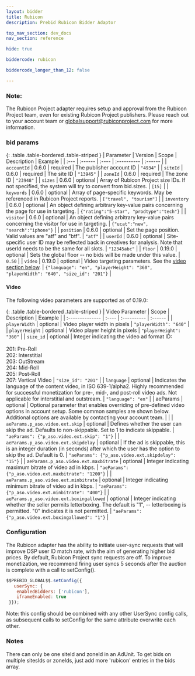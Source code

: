 ```yaml
---
layout: bidder
title: Rubicon
description: Prebid Rubicon Bidder Adaptor

top_nav_section: dev_docs
nav_section: reference

hide: true

biddercode: rubicon

biddercode_longer_than_12: false

---
```



### Note:
The Rubicon Project adapter requires setup and approval from the Rubicon Project team, even for existing Rubicon Project publishers. Please reach out to your account team or globalsupport@rubiconproject.com for more information.

### bid params

{: .table .table-bordered .table-striped }
| Parameter | Version | Scope | Description | Example |
| :--- | :------ | :---- | :---------- | :------ |
| `accountId` | 0.6.0 | required | The publisher account ID | `"4934"` |
| `siteId` | 0.6.0 | required | The site ID | `"13945"` |
| `zoneId` | 0.6.0 | required | The zone ID | `"23948"` |
| `sizes` | 0.6.0 | optional | Array of Rubicon Project size IDs. If not specified, the system will try to convert from bid.sizes. | `[15]` |
| `keywords` | 0.6.0 | optional | Array of page-specific keywords. May be referenced in Rubicon Project reports. | `["travel", "tourism"]` |
| `inventory` | 0.6.0 | optional | An object defining arbitrary key-value pairs concerning the page for use in targeting. | `{"rating":"5-star", "prodtype":"tech"}` |
| `visitor` | 0.6.0 | optional | An object defining arbitrary key-value pairs concerning the visitor for use in targeting. | `{"ucat":"new", "search":"iphone"}` |
| `position` | 0.6.0 | optional | Set the page position. Valid values are "atf" and "btf". | `"atf"` |
| `userId` | 0.6.0 | optional | Site-specific user ID may be reflected back in creatives for analysis. Note that userId needs to be the same for all slots. | `"12345abc"` |
| `floor` | 0.19.0 | optional | Sets the global floor -- no bids will be made under this value. | `0.50` |
| `video` | 0.19.0 | optional | Video targeting parameters. See the [video section below](#rubicon-video). | `{"language": "en", "playerHeight": "360", "playerWidth": "640", "size_id": "201"}` |

<a name="rubicon-video"></a>

#### Video

The following video parameters are supported as of 0.19.0:

{: .table .table-bordered .table-striped }
| Video Parameter | Scope | Description | Example |
| :-------------- | :---- | :---------- | :------ |
| `playerWidth` | optional | Video player width in pixels | `"playerWidth": "640"` |
| `playerHeight` | optional | Video player height in pixels | `"playerHeight": "360"` |
| `size_id` | optional | Integer indicating the video ad format ID:<br/><br/>201: Pre-Roll<br/>202: Interstitial <br/>203: OutStream <br/>204: Mid-Roll <br/>205: Post-Roll <br/>207: Vertical Video | `"size_id": "201"` |
| `language` | optional | Indicates the language of the content video, in ISO 639-1/alpha2. Highly recommended for successful monetization for pre-, mid-, and post-roll video ads. Not applicable for interstitial and outstream. | `"language": "en"` |
| aeParams | optional | Optional parameter that enables overriding of pre-defined video options in account setup. Some common samples are shown below. Additional options are available by contacting your account team. | |
| `aeParams.p_aso.video.ext.skip` | optional | Defines whether the user can skip the ad. Defaults to non-skippable. Set to 1 to indicate skippable. | `"aeParams": {"p_aso.video.ext.skip": "1"}` |
| `aeParams.p_aso.video.ext.skipdelay` | optional | If the ad is skippable, this is an integer duration (in seconds) after which the user has the option to skip the ad. Default is 0. | `"aeParams": {"p_aso.video.ext.skipdelay": "15"}` |
| `aeParams.p_aso.video.ext.maxbitrate` | optional | Integer indicating maximum bitrate of video ad in kbps. | `"aeParams": {"p_aso.video.ext.maxbitrate": "1200"}` |
| `aeParams.p_aso.video.ext.minbitrate` | optional | Integer indicating minimum bitrate of video ad in kbps. | `"aeParams": {"p_aso.video.ext.minbitrate": "400"}` |
| `aeParams.p_aso.video.ext.boxingallowed` | optional | Integer indicating whether the seller permits letterboxing. The default is "1", -- letterboxing is permitted. "0" indicates it is not permitted. | `"aeParams": {"p_aso.video.ext.boxingallowed": "1"}` |

### Configuration

The Rubicon adapter has the ability to initiate user-sync requests that will improve DSP user ID match rate,
with the aim of generating higher bid prices. By default, Rubicon Project sync requests are off. To improve monetization, we recommend firing user syncs 5 seconds after the auction is complete with a call to setConfig().

```javascript
$$PREBID_GLOBAL$$.setConfig({ 
   userSync: {
    enabledBidders: ['rubicon'],
    iframeEnabled: true
 }});
```
Note: this config should be combined with any other UserSync config calls, as subsequent calls to setConfig for the same attribute overwrite each other.

### Notes

There can only be one siteId and zoneId in an AdUnit. To get bids on multiple sitesIds or zoneIds, just add more 'rubicon' entries in the bids array.
